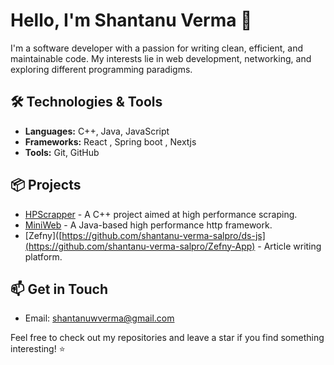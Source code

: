 # Hello, I'm Shantanu Verma 👋

I'm a software developer with a passion for writing clean, efficient, and maintainable code. My interests lie in web development, networking, and exploring different programming paradigms.

## 🛠️ Technologies & Tools
- **Languages:** C++, Java, JavaScript
- **Frameworks:** React , Spring boot , Nextjs
- **Tools:** Git, GitHub

## 📦 Projects
- [HPScrapper](https://github.com/shantanu-verma-salpro/HPScrapper) - A C++ project aimed at high performance scraping.
- [MiniWeb](https://github.com/shantanu-verma-salpro/miniweb) - A Java-based high performance http framework.
- [Zefny]([https://github.com/shantanu-verma-salpro/ds-js](https://github.com/shantanu-verma-salpro/Zefny-App) - Article writing platform.

## 📫 Get in Touch
- Email: [shantanuwverma@gmail.com](mailto:shantanuwverma@gmail.com)


Feel free to check out my repositories and leave a star if you find something interesting! ⭐
